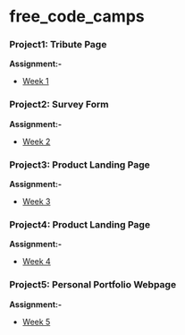 # free_code_camps

### Project1: Tribute Page

**Assignment:-**

* [Week 1](https://prakashatma.github.io/free_code_camp/project-1/)

### Project2: Survey Form

**Assignment:-**

* [Week 2](https://prakashatma.github.io/free_code_camp/project-2/)

### Project3: Product Landing Page

**Assignment:-**

* [Week 3](https://prakashatma.github.io/free_code_camp/project-3/)

### Project4: Product Landing Page

**Assignment:-**

* [Week 4](https://prakashatma.github.io/free_code_camp/project-4/)

### Project5: Personal Portfolio Webpage

**Assignment:-**

* [Week 5](https://prakashatma.github.io/free_code_camp/project-5/)
